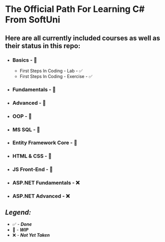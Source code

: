 # The Official Path For Learning C# From SoftUni

## Here are all currently included courses as well as their status in this repo:

- ### Basics - 👷
  - First Steps In Coding - Lab - ✅
  - First Steps In Coding - Exercise - ✅
- ### Fundamentals - 👷
- ### Advanced - 👷
- ### OOP - 👷
- ### MS SQL - 👷
- ### Entity Framework Core - 👷
- ### HTML & CSS - 👷
- ### JS Front-End - 👷
- ### ASP.NET Fundamentals - ❌
- ### ASP.NET Advanced - ❌

## *Legend:*

- ✅ - ***Done***
- 👷 - ***WIP***
- ❌ - ***Not Yet Taken***
